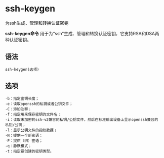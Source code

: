 ssh-keygen
===

为ssh生成、管理和转换认证密钥


**ssh-keygen命令** 用于为“ssh”生成、管理和转换认证密钥，它支持RSA和DSA两种认证密钥。

##  语法

```
ssh-keygen(选项)
```

##  选项

```
-b：指定密钥长度；
-e：读取openssh的私钥或者公钥文件；
-C：添加注释；
-f：指定用来保存密钥的文件名；
-i：读取未加密的ssh-v2兼容的私钥/公钥文件，然后在标准输出设备上显示openssh兼容的私钥/公钥；
-l：显示公钥文件的指纹数据；
-N：提供一个新密语；
-P：提供（旧）密语；
-q：静默模式；
-t：指定要创建的密钥类型。
```


